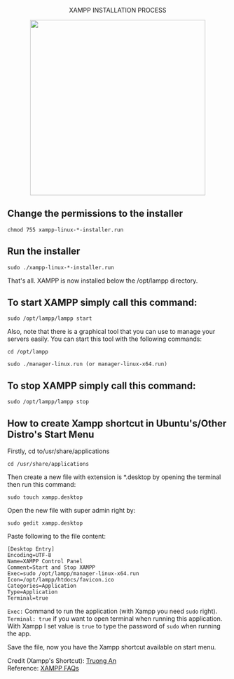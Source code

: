 <p align="center"> XAMPP INSTALLATION PROCESS </p>
<p align="center">
  <a href="https://www.apachefriends.org/index.html" target="_blank">
    <img src="https://managewp.com/wp-content/uploads/2012/08/xampp-logo.png" width="400">
  </a>
</p>

## Change the permissions to the installer

```
chmod 755 xampp-linux-*-installer.run
```

## Run the installer

```
sudo ./xampp-linux-*-installer.run
```
That's all. XAMPP is now installed below the /opt/lampp directory.

## To start XAMPP simply call this command:

```
sudo /opt/lampp/lampp start
```
Also, note that there is a graphical tool that you can use to manage your servers easily. You can start this tool with the following commands:

```
cd /opt/lampp
```
```
sudo ./manager-linux.run (or manager-linux-x64.run)
```

## To stop XAMPP simply call this command:

```
sudo /opt/lampp/lampp stop
```

## How to create Xampp shortcut in Ubuntu's/Other Distro's Start Menu

Firstly, cd to/usr/share/applications
```
cd /usr/share/applications
```

Then create a new file with extension is *.desktop by opening the terminal then run this command:

```
sudo touch xampp.desktop
```

Open the new file with super admin right by:

```
sudo gedit xampp.desktop
```

Paste following to the file content:

```
[Desktop Entry]
Encoding=UTF-8
Name=XAMPP Control Panel
Comment=Start and Stop XAMPP
Exec=sudo /opt/lampp/manager-linux-x64.run
Icon=/opt/lampp/htdocs/favicon.ico
Categories=Application
Type=Application
Terminal=true
```
<code>Exec:</code> Command to run the application (with Xampp you need <code>sudo</code> right).
<code>Terminal: true</code> if you want to open terminal when running this application. With Xampp I set value is <code>true</code> to type the password of <code>sudo</code> when running the app.

Save the file, now you have the Xampp shortcut available on start menu.

Credit (Xampp's Shortcut):
[Truong An](https://www.dinorunn.com/how-to-create-xampp-shortcut-in-ubuntu-start-menu/)
<br>
Reference: [XAMPP FAQs](https://www.apachefriends.org/faq_linux.html)
